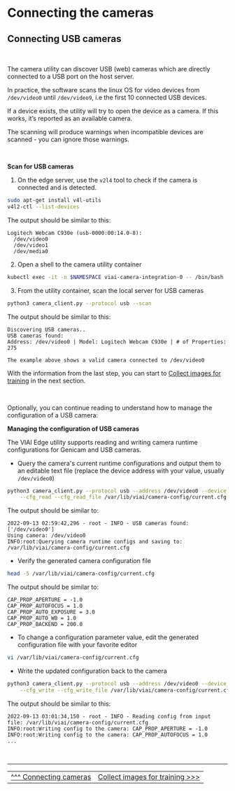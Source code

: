 # Connecting the cameras

## Connecting USB cameras

<br>

The camera utility can discover USB (web) cameras which are directly connected to a USB port on the host server.

In practice, the software scans the linux OS for video devices from `/dev/video0` until `/dev/video9`, i.e the first 10 connected USB devices.

If a device exists, the utility will try to open the device as a camera. If this works, it’s reported as an available camera.

The scanning will produce warnings when incompatible devices are scanned - you can ignore those warnings.

<br>

__Scan for USB cameras__

1. On the edge server, use the `v2l4` tool to check if the camera is connected and is detected.

```bash
sudo apt-get install v4l-utils
v4l2-ctl --list-devices
```

The output should be similar to this:

```
Logitech Webcam C930e (usb-0000:00:14.0-8):
  /dev/video0
  /dev/video1
  /dev/media0
```

2. Open a shell to the camera utility container

```bash
kubectl exec -it -n $NAMESPACE viai-camera-integration-0 -- /bin/bash
```

3. From the utility container, scan the local server for USB cameras

```bash
python3 camera_client.py --protocol usb --scan
```

The output should be similar to this:

```
Discovering USB cameras..
USB cameras found:
Address: /dev/video0 | Model: Logitech Webcam C930e | # of Properties: 275
```

    The example above shows a valid camera connected to /dev/video0


With the information from the last step, you can start to [Collect images for training](./collectimages.md) in the next section.

</br>

Optionally, you can continue reading to understand how to manage the configuration of a USB camera:

__Managing the configuration of USB cameras__

The VIAI Edge utility supports reading and writing camera runtime configurations for Genicam and USB cameras.

* Query the camera's current runtime configurations and output them to an editable text file (replace the device address with your value, usually `/dev/video0`)

```bash
python3 camera_client.py --protocol usb --address /dev/video0 --device_id cam1 --mode none  \
    --cfg_read --cfg_read_file /var/lib/viai/camera-config/current.cfg 2>/dev/null
```

The output should be similar to:

```
2022-09-13 02:59:42,296 - root - INFO - USB cameras found: ['/dev/video0']
Using camera: /dev/video0
INFO:root:Querying camera runtime configs and saving to: /var/lib/viai/camera-config/current.cfg
```

* Verify the generated camera configuration file

```bash
head -5 /var/lib/viai/camera-config/current.cfg
```

The output should be similar to:

```
CAP_PROP_APERTURE = -1.0
CAP_PROP_AUTOFOCUS = 1.0
CAP_PROP_AUTO_EXPOSURE = 3.0
CAP_PROP_AUTO_WB = 1.0
CAP_PROP_BACKEND = 200.0
```

* To change a configuration parameter value, edit the generated configuration file with your favorite editor

```bash
vi /var/lib/viai/camera-config/current.cfg
```

* Write the updated configuration back to the camera

```bash
python3 camera_client.py --protocol usb --address /dev/video0 --device_id cam1 --mode none \
    --cfg_write --cfg_write_file /var/lib/viai/camera-config/current.cfg 2>/dev/null
```

The output should be similar to this:

```
2022-09-13 03:01:34,150 - root - INFO - Reading config from input file: /var/lib/viai/camera-config/current.cfg
INFO:root:Writing config to the camera: CAP_PROP_APERTURE = -1.0
INFO:root:Writing config to the camera: CAP_PROP_AUTOFOCUS = 1.0
...
```

<br>

___

<table width="100%">
<tr><td><a href="./connectingcameras.md">^^^ Connecting cameras</td><td><a href="./collectimages.md">Collect images for training >>></td></tr>
</table>




